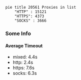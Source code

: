 
```mermaid
pie title 20561 Proxies in list
    "HTTP" : 15121
    "HTTPS": 4373
    "SOCKS" : 3666
```

### Some Info
#### Average Timeout

- mixed: 4.4s
- http: 2.4s
- https: 7.6s
- socks: 6.3s
